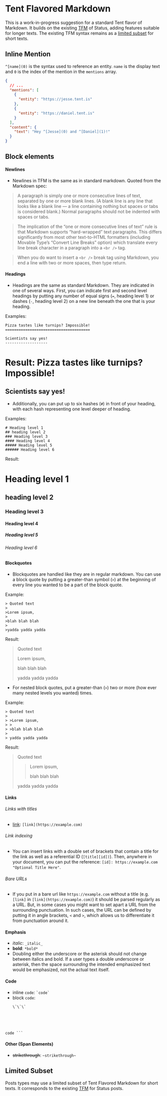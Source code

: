 # Tent Flavored Markdown

This is a work-in-progress suggestion for a standard Tent flavor of Markdown. It builds on the existing [TFM](https://tent.io/docs/post-types#markdown) of Status, adding features suitable for longer texts. The existing TFM syntax remains as a [limited subset](#limited-subset) for short texts.

## Inline Mention

`^[name](0)` is the syntax used to reference an entity. `name` is the display
text and `0` is the index of the mention in the `mentions` array.

```json
{
  // ...
  "mentions": [
    {
      "entity": "https://jesse.tent.is"
    },
    {
      "entity": "https://daniel.tent.is"
    }
  ],
  "content": {
    "text": "Hey ^[Jesse](0) and ^[Daniel](1)!"
  }
}
```

## Block elements 

#### Newlines
- Newlines in TFM is the same as in standard markdown. Quoted from the Markdown spec: 
>A paragraph is simply one or more consecutive lines of text, separated by one or more blank lines. (A blank line is any line that looks like a blank line — a line containing nothing but spaces or tabs is considered blank.) Normal paragraphs should not be indented with spaces or tabs.

>The implication of the “one or more consecutive lines of text” rule is that Markdown supports “hard-wrapped” text paragraphs. This differs significantly from most other text-to-HTML formatters (including Movable Type’s “Convert Line Breaks” option) which translate every line break character in a paragraph into a `<br />` tag.

>When you do want to insert a `<br />` break tag using Markdown, you end a line with two or more spaces, then type return.

#### Headings

- Headings are the same as standard Markdown. They are indicated in one of several ways. First, you can indicate first and second level headings by putting any number of equal signs (`=`, heading level 1) or dashes (`-`, heading level 2) on a new line beneath the one that is your heading. 

Examples: 

```
Pizza tastes like turnips? Impossible!
======================================

Scientists say yes!
-------------------
```

Result: 
Pizza tastes like turnips? Impossible!
======================================

Scientists say yes!
-------------------

- Additionally, you can put up to six hashes (`#`) in front of your heading, with each hash representing one level deeper of heading. 

Examples: 

```
# Heading level 1
## heading level 2
### Heading level 3
#### Heading level 4
##### Heading level 5
###### Heading level 6
```

Result: 
# Heading level 1
## heading level 2
### Heading level 3
#### Heading level 4
##### Heading level 5
###### Heading level 6

#### Blockquotes
- Blockquotes are handled like they are in regular markdown. You can use a block quote by putting a greater-than symbol (`>`) at the beginning of every line you wanted to be a part of the block quote. 

Example:
```
> Quoted text
>
>Lorem ipsum,
>
>blah blah blah
>
>yadda yadda yadda
```

Result:
> Quoted text
>
> Lorem ipsum,
>
> blah blah blah
>
> yadda yadda yadda

- For nested block quotes, put a greater-than (`>`) two or more (how ever many nested levels you wanted) times.

Example: 

```
> Quoted text
>
> >Lorem ipsum,
> >
> >blah blah blah
>
> yadda yadda yadda
```

Result:
> Quoted text
>
> >Lorem ipsum,
> >
> >blah blah blah
>
> yadda yadda yadda

#### Links

###### Links with titles

- [link](https://example.com): `[link](https://example.com)`

###### Link indexing

- You can insert links with a double set of brackets that contain a title for the link as well as a referential ID (`[title][id])`). Then, anywhere in your document, you can put the reference: `[id]: https://example.com  "Optional Title Here"`.

###### Bare URLs

- If you put in a bare url like `https://example.com` without a title (e.g. `[link]` in `[link](https://example.com)`) it should be parsed regularly as a URL. But, in some cases you might want to set apart a URL from the surrounding punctuation. In such cases, the URL can be defined by putting it in angle brackets, `<` and `>`, which allows us to differentiate it from punctuation around it.


#### Emphasis

- _italic_: `_italic_`
- **bold**: `*bold*`
- Doubling either the underscore or the asterisk should not change between italics and bold. If a user types a double underscore or asterisk, then the space _surrounding_ the intended emphasized text would be emphasized, not the actual text itself.

#### Code

- inline `code`: `` `code` ``
- block `code`: 
  <pre><code>\`\`\`
code
\`\`\`</code></pre>

#### Other (Span Elements)

- ~~strikethrough~~: `~strikethrough~`


## Limited Subset

Posts types may use a limited subset of Tent Flavored Markdown for short texts. It corresponds to the existing [TFM](https://tent.io/docs/post-types#markdown) for Status posts.
